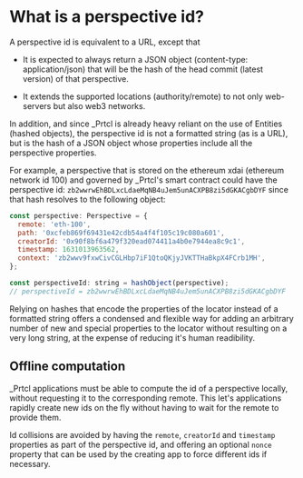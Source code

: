 # What is a perspective id?

A perspective id is equivalent to a URL, except that

- It is expected to always return a JSON object (content-type: application/json) that will be the hash of the head commit (latest version) of that perspective.

- It extends the supported locations (authority/remote) to not only web-servers but also web3 networks.

In addition, and since \_Prtcl is already heavy reliant on the use of Entities (hashed objects), the perspective id is not a formatted string (as is a URL), but is the hash of a JSON object whose properties include all the perspective properties.

For example, a perspective that is stored on the ethereum xdai (ethereum network id 100) and governed by \_Prtcl's smart contract could have the perspective id: `zb2wwrwEhBDLxcLdaeMqNB4uJem5unACXPB8zi5dGKACgbDYF` since that hash resolves to the following object:

```js
const perspective: Perspective = {
  remote: 'eth-100',
  path: '0xcfeb869f69431e42cdb54a4f4f105c19c080a601',
  creatorId: '0x90f8bf6a479f320ead074411a4b0e7944ea8c9c1',
  timestamp: 1631013963562,
  context: 'zb2wwv9fxwCivCGLHbp7iF1QtoQKjyJVKTTHaBkpX4FCrb1MH',
};

const perspectiveId: string = hashObject(perspective);
// perspectiveId = zb2wwrwEhBDLxcLdaeMqNB4uJem5unACXPB8zi5dGKACgbDYF
```

Relying on hashes that encode the properties of the locator instead of a formatted string offers a condensed and flexible way for adding an arbitrary number of new and special properties to the locator without resulting on a very long string, at the expense of reducing it's human readibility.

## Offline computation

\_Prtcl applications must be able to compute the id of a perspective locally, without requesting it to the corresponding remote. This let's applications rapidly create new ids on the fly without having to wait for the remote to provide them.

Id collisions are avoided by having the `remote`, `creatorId` and `timestamp` properties as part of the perspective id, and offering an optional `nonce` property that can be used by the creating app to force different ids if necessary.
